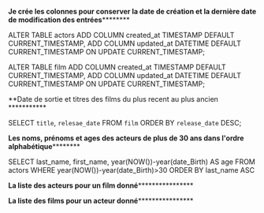 **Je crée les colonnes pour conserver la date de création et la dernière date de modification des entrées**********

ALTER TABLE actors
ADD COLUMN created_at TIMESTAMP DEFAULT CURRENT_TIMESTAMP,
ADD COLUMN updated_at DATETIME DEFAULT CURRENT_TIMESTAMP ON UPDATE CURRENT_TIMESTAMP;

ALTER TABLE film
ADD COLUMN created_at TIMESTAMP DEFAULT CURRENT_TIMESTAMP,
ADD COLUMN updated_at DATETIME DEFAULT CURRENT_TIMESTAMP ON UPDATE CURRENT_TIMESTAMP;


**Date de sortie et titres des films du plus recent au plus ancien ***********

SELECT `title`, `relesae_date` FROM `film` ORDER BY `release_date` DESC;


**Les noms, prénoms et ages des acteurs de plus de 30 ans dans l'ordre alphabétique**********

SELECT last_name, first_name, year(NOW())-year(date_Birth) AS age FROM actors WHERE year(NOW())-year(date_Birth)>30 ORDER BY last_name ASC

**La liste des acteurs pour un film donné******************



**La liste des films pour un acteur donné******************




